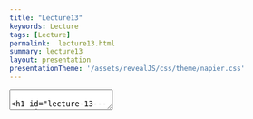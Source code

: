 ```yaml
---
title: "Lecture13"
keywords: Lecture
tags: [Lecture]
permalink:  lecture13.html
summary: lecture13
layout: presentation
presentationTheme: '/assets/revealJS/css/theme/napier.css' 
---
```


<section data-markdown data-separator="^\n---\n$" data-separator-vertical="^\n--\n$">
<textarea data-template>

# Lecture 13 - Steering Behaviors
### SET09121 - Games Engineering

<br><br>
Thomas Methven
<br>
(Original material by Kevin Chalmers and Sam Serrels)

School of Computing. Edinburgh Napier University


---

# Recommended Reading


- Artificial Intelligence for Games. Second Edition. Millington and Funge (2009).
- Whole chapter on steering behaviours.

![image](assets/images/ai_book.jpg)<!-- .element width="30%" -->


---

## Review - Background Knowledge


---

# Review - AI Techniques

- There are numerous usable AI techniques applicable to games development.
    - Classical, deterministic techniques - popular.
    - Academic, non-deterministic techniques - useful in some areas.
- Different techniques accomplish different aspects of game behaviour.
    - Movement.
    - Decision making.
    - Strategy.
    - Learning.
- Today we will look at the basics of movement via steering behaviours.


---

# Review - Working with Vectors

- We have dealt with vectors for a long time now.
    - Hopefully you understand them!
- Steering behaviours rely on vector operations.
    - We are generally trying to work out positions and velocity to move entities in a certain manner.
- We will be performing numerous vector operations to support our steering behaviours.
    - Adding and subtracting vectors.
    - Getting the length of a vector.
    - Normalizing a vector.
    - Converting vectors to angles.


---

# Review - Basic Physics/Movement

- Steering behaviours work with our physics engine.
- Steering behaviours output a direction of travel.
    - And a rotation if you want to use it.
- We use this output to influence our entities.
    - We can set the velocity directly.
    - We can apply the output as a force.
- Remember:
    - Our physics engine is concerned with object movement.
    - Our steering behaviours are also concerned with object movement.
    - Therefore, combining the two is a good idea.


---

## Steering Behaviours


---

# What are Steering Behaviours?

- Steering behaviours are an AI technique that lets us program basic movement.
    - Movement is often considered the base ability of a game AI.
- Steering behaviours are actually very simple.
    - They work on basic object positioning and rotation.
- They provide an output which tells a game character which way to move.
    - This can be considered the velocity of an entity.
- There are numerous examples (see the recommended reading):
    - Seek
    - Flee
    - Arrive
    - Avoid obstacle
    - etc.


---

# Example - Flocking



---

# Example - Flocking

<iframe width="1400" height="800" src="https://www.youtube.com/embed/QbUPfMXXQIY" frameborder="0" allow="accelerometer; autoplay; encrypted-media; gyroscope; picture-in-picture" allowfullscreen></iframe>


---

# Example - Game

<iframe width="1400" height="800" src="https://www.youtube.com/embed/J2hI_eGGmzg" frameborder="0" allow="accelerometer; autoplay; encrypted-media; gyroscope; picture-in-picture" allowfullscreen></iframe>


---

# Steering Behaviours

- There are many steering behaviours out there.
    - Refer to the AI book for some of the most useful.
- You can even define your own if you like.
- We will only look at four:
 - **Seek** : move towards a target.
 - **Flee** : run away from a target.
 - **Arrive** :   move towards a target and stop within a certain range.
 - **Face** : face the target.


---

# Seek


- Very simple idea.
- Move towards a target.
- Calculation: 

$$ d = target - position $$

$$v = \hat{d} \times speed$$

![image](assets/images/seek.png)


---

# Flee

- Also simple - effectively the inverse of seek.
- Run away from a target.
- Calculation: 

$$d = position - target$$

$$v = \hat{d} \times speed$$

![image](assets/images/flee.png)


---

# Arrive

- Seek, but with a stopping distance to stop the wiggle.
- Move towards target and stop when within a given distance.
- Calculation: 

$$d = target - position $$

$$ ||d|| \leq radius \implies v = 0 $$

$$ ||d|| > radius \implies v = \hat{d} \times speed $$


![image](assets/images/arrive.png)


---

# Face

- A rotational steer.
- Turn to face a target.
- Calculation (simplified - there are more checks to do):

$$d = target - position $$

$$\theta = \arctan(y, x) $$

$$r = (\theta - orientation) * rot\_speed$$

![image](assets/images/face.png)


---

# Steering Behaviours in Our Engine

- We want to build a reusable technique for steering behaviours.
    - We want reusable so we can program as many steering behaviours as we like.
- We will not be creating or using any particular pattern or data structure approach this time.
    - A steering behaviour is just a steering behaviour.
- If you like you can go further and combine steering behaviours within a single steering behaviour.
    - See weighted/combined behaviours in the recommended reading.




---

# Steering Behaviour Interface

- `steering_behaviour` is our base interface (or virtual class in C++ terms).
- It only declares one pure virtual method:
    - `get_steering`
- `get_steering` performs the necessary calculation for the defined steering behaviour and outputs a `steering_output`.

![image](assets/images/steering_interface.png)


---

# Steering Output struct

- `steering_output` declares two values.
- `direction`:   the vector we want to travel in.
- `rotation`:   the angle we want to turn.
- Results from `get_steering` are put in here.
- We will not use rotation in the practical, but it is there if you need it.

![image](assets/images/steering_output.png)


---

# Example - Seek

- We have two entities:
    - `target` and `character`.
- We have `max_speed`.
- `get_steering` is:


```cpp
steering_output output;
output.direction = target.get_position() - character.get_position();
output.direction = normalize(output.direction);
output.direction *= max_speed;
output.rotation = 0.0f;
return output;
```

![image](assets/images/seek_class.png)


---

# Example - Flee


- We have two entities:
    - `target` and `character`.
- We have `max_speed`.
- `get_steering` is:

```cpp
steering_output output;
output.direction = character.get_position() - target.get_position();
output.direction = normalize(output.direction);
output.direction *= max_speed;
output.rotation = 0.0f;
return output;
```

![image](assets/images/flee_class.png)


---

# Combining Steering, Decisions, and State

- Next we are going to discuss decision making and behaviour control using state machines and decision trees.
- We will be looking at combining these ideas to create a sophisticated looking AI.
    - We will look at this in more detail next lecture.
- The idea we will look at is when we make a decision (via a decision tree) we will change state.
    - For example, if we decide we are under attack we change our state to engage.
- We can consider that the behavioural states also contain a steering behaviour if necessary.
    - For example having a seek state.


---

# Example - The Sophisticated Guard

- The guard has some basic actions:
    - The guard patrols between point A and point B.
    - The guard has a 20% chance of stopping while patrolling.
    - If the guard is shot at, the guard will stop patrolling, engage the player, and fire back.
    - If the guard sees the player, the guard will engage the player.
    - If engaged and the player is far away, the guard will seek the player.
    - If health is low, the guard will flee from the player.
    - If the guard loses sight of the player, the guard will return to patrolling between point A and point B.


---

# Example - The Sophisticated Guard Diagram
![image](assets/images/sophisticated_guard.png)


---

# Combining Steering Behaviours

- We can also combine steering behaviours to create more elaborate movement.
    - This is how flocking works.
- Remember that we can add vectors together quite happily.
    - This will give us a mean direction of travel.
- We can combine steering behaviours normally.
    - For example combined seek and face.
- Or we can weight the steering behaviours.
    - 0.8 seek.
    - 0.1 align.
    - 0.1 obstacle avoidance.


---

# Comments on Steering

- Steering behaviours are very simple.
    - They are also very fast to calculate.
- They can also be very powerful.
    - Combining steering behaviours can lead to rich, complicated movement.
- They also underpin the basis of many AI techniques.
    - Path finding uses a path following steering behaviour.
    - State machines and decision trees can determine which steering behaviour to perform.
- Steering behaviours by themselves can lead to weird behaviour.
    - Remember some of the path finding examples.


---

# Summary

- As always, we have only really scratched the surface of steering behaviours.
    - There are numerous other behaviours out there.
- Basic steering is good, but quite simple.
- We normally want to combine behaviours.
    - Weighted.
    - Flocking.
- Consider what behaviour you want, and just program the movement.
    - Do not worry about complexities.
